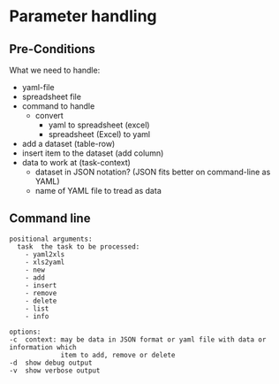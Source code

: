 Parameter handling
==================

Pre-Conditions
--------------

What we need to handle:

- yaml-file
- spreadsheet file
- command to handle
  - convert
    - yaml to spreadsheet (excel)
    - spreadsheet (Excel) to yaml
- add a dataset (table-row)
- insert item to the dataset (add column)
- data to work at (task-context)
  - dataset in JSON notation? (JSON fits better on command-line as YAML)
  - name of YAML file to tread as data

Command line
------------

```text
positional arguments:
  task  the task to be processed:
    - yaml2xls
    - xls2yaml
    - new
    - add
    - insert
    - remove
    - delete
    - list
    - info

options:
-c  context: may be data in JSON format or yaml file with data or information which
             item to add, remove or delete
-d  show debug output
-v  show verbose output
```